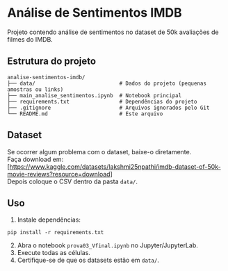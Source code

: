 # Análise de Sentimentos IMDB

Projeto contendo análise de sentimentos no dataset de 50k avaliações de filmes do IMDB.

## Estrutura do projeto

```
analise-sentimentos-imdb/
├── data/                           # Dados do projeto (pequenas amostras ou links)
├── main_analise_sentimentos.ipynb  # Notebook principal
├── requirements.txt                # Dependências do projeto
├── .gitignore                      # Arquivos ignorados pelo Git
└── README.md                       # Este arquivo
```

## Dataset

Se ocorrer algum problema com o dataset, baixe-o diretamente.  
Faça download em: [https://www.kaggle.com/datasets/lakshmi25npathi/imdb-dataset-of-50k-movie-reviews?resource=download]  
Depois coloque o CSV dentro da pasta `data/`.

## Uso

1. Instale dependências:
```
pip install -r requirements.txt
```
2. Abra o notebook `prova03_Vfinal.ipynb` no Jupyter/JupyterLab.
3. Execute todas as células.
4. Certifique-se de que os datasets estão em `data/`.
